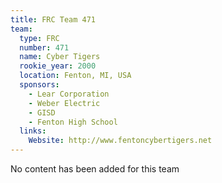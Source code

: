 ```yaml
---
title: FRC Team 471
team:
  type: FRC
  number: 471
  name: Cyber Tigers
  rookie_year: 2000
  location: Fenton, MI, USA
  sponsors:
    - Lear Corporation
    - Weber Electric
    - GISD
    - Fenton High School
  links:
    Website: http://www.fentoncybertigers.net
---
```

No content has been added for this team